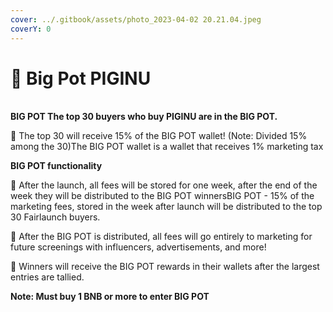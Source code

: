 ```yaml
---
cover: ../.gitbook/assets/photo_2023-04-02 20.21.04.jpeg
coverY: 0
---
```


# 🐽 Big Pot PIGINU

\
**BIG POT The top 30 buyers who buy PIGINU are in the BIG POT.**

🐷 The top 30 will receive 15% of the BIG POT wallet! (Note: Divided 15% among the 30)The BIG POT wallet is a wallet that receives 1% marketing tax

**BIG POT functionality**

🐷 After the launch, all fees will be stored for one week, after the end of the week they will be distributed to the BIG POT winnersBIG POT - 15% of the marketing fees, stored in the week after launch will be distributed to the top 30 Fairlaunch buyers.

​🐷 After the BIG POT is distributed, all fees will go entirely to marketing for future screenings with influencers, advertisements, and more!

​🐷 Winners will receive the BIG POT rewards in their wallets after the largest entries are tallied.

**Note: Must buy 1 BNB or more to enter BIG POT**
